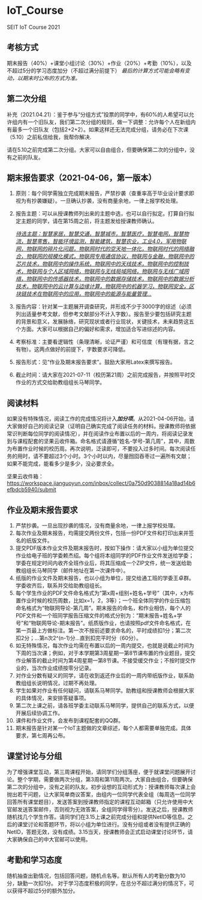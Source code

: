 # IoT_Course
 SEIT IoT Course 2021
## 考核方式
期末报告（40%）+课堂小组讨论（30%）+作业（20%）+考勤（10%），以及不超过5分的学习态度加分（不超过满分前提下）
*最后的计算方式可能会略有变动，以期末时公布的方式为准。*

## 第二次分组

补充（2021.04.21）：鉴于参与“分组方式”投票的同学中，有60%的人希望可以允许组内有一个旧队友，我们第二次分组的规则，做一下调整：允许每个人在新组内有最多一个旧队友（包括2+2+2）。如果这样还无法完成分组，请务必在下次课（5.10）之前私信给我，我帮你解决.

请在5.10之前完成第二次分组。大家可以自由组合，但要确保第二次的分组中，没有之前的队友。

## 期末报告要求（2021-04-06，第一版本）

1. 原则：每个同学需独立完成期末报告，严禁抄袭（查重率高于毕业设计要求即视为有抄袭嫌疑）。一旦确认抄袭，没有商量余地，一律上报学校处理。
2. 报告主题：可以从授课教师列出来的主题中选，也可以自行拟定。打算自行拟定主题的同学，请在第15周之前，将主题发给授课教师确认。

   <u>*待选主题：智慧家居，智慧交通，智慧城市，智慧医疗，智慧电网，智慧物流，智慧零售，智能环境监测，智能建筑，智慧农业，工业4.0，军用物联网，物联网的碎片化问题，物联网时代的空天地一体化，物联网时代的网络融合，物联网的规模化模式，物联网专用通信协议，物联网与金融，物联网中的芯片技术，物联网中的操作系统，物联网中的天线技术，物联网中的控制技术，物联网与个人区域网络，物联网与无线局域网络，物联网与无线广域网络，物联网中的传感器技术，物联网中的数据存储技术，物联网中的数据分析技术，物联网中的云计算与边缘计算，物联网中的机器学习，物联网安全，区块链技术在物联网中的应用，物联网中的能源与能量管理...*</u>
   
3. 报告内容：针对某一主题展开调查研究，并形成不少于3000字的综述（必须列出适量参考文献，但参考文献部分不计入字数）。报告至少要包括研究主题的背景和意义，发展脉络，研究现状或者行业现状，关键技术，未来趋势这五个方面。大家可以根据自己的偏好和需求，增加适合写进综述的内容。
4. 考察标准：主要看逻辑性（条理清晰，论证严谨）和可信度（有理有据，言之有物）。这两点做好的前提下，字数要求可降低。
5. 报告形式：见“作业及期末报告要求”。鼓励大家用Latex来撰写报告。
6. 截止时间：请大家在2021-07-11（校历第21周）之前完成报告，并按照平时交作业的方式交给助教组组长马琴同学。

## 阅读材料

如果没有特殊情况，阅读工作的完成情况将计入***加分项***。从2021-04-06开始，请大家做好自己的阅读记录（证明自己确实完成了阅读任务的材料。授课教师将依据常识判断每位同学的阅读情况），并在阅读作业布置以后的一周内，将阅读记录发到与课程配套的坚果云收件箱。命名格式请遵循“姓名-学号-第几周”，其中，周数为布置作业时候的校历周。再次说明，泛读即可，不要投入过多时间。每次阅读任务的用时，请不要超过3个小时。3个小时以内，尽量囫囵吞枣过一遍所有文献；如果不能完成，能看多少是多少，没必要求全。

坚果云收件箱：https://workspace.jianguoyun.com/inbox/collect/0a750d9038814a18ad14b6efbdcb5940/submit

## 作业及期末报告要求

 1. 严禁抄袭。一旦出现抄袭的情况，没有商量余地，一律上报学校处理。
 2. 每次作业及期末报告，均需提交两份文件，包括一份PDF文件和打印出来并签名的纸版文件。
 3. 提交PDF版本作业文件及期末报告时，按如下操作：请大家以小组为单位提交作业给电子班的学委赖杰绍。每个组将本组同学的PDF作业文件发送给学委；学委在规定时间内收齐全班作业后，将其压缩成一个ZIP文件，统一发送给助教组组长马琴同学（邮件地址在第一次课件中）。
  4. 纸版的作业文件及期末报告，也以小组为单位，提交给通工班的学委王卓群。学委收齐后，联系并交给助教组组长。
  5. 每个学生作业的PDF文件命名格式为“第x周+组别+姓名+学号”（其中，x为布置作业时候的校历周数，比如x=1，2，3等）；一个班全体同学的作业压缩包命名格式为“物联网导论-第几周”。期末报告的命名，和作业相仿，每个人的PDF文件和一个班同学报告压缩文件的格式分别为：“期末报告+姓名+学号”和“物联网导论-期末报告”。纸质版作业，也请按照pdf文件命名格式，在第一页最上方做标注。第一次不按前述要求命名的，平时成绩扣1分；第二次扣2分；...第n次2^(n-1)分...直到扣完平时分（60分）。
  6. 如无特殊情况，每次作业均需在布置以后的一周内提交，也就是说截止时间为下周的当次课；例如，对于本学期第3周星期一第8节课布置的作业题目，提交作业解答的截止时间为第4周星期一第8节课。不接受缓交作业；不按时提交作业的，当次作业成绩按零分记录。
  7. 对作业分数有疑义的同学，请在收到返还作业后的一周内带纸版作业，联系助教组组长说明情况，过期不再处理。
  8. 学生如果对作业有任何疑问，请联系马琴同学。助教组和授课教师会根据大家的具体情况，来安排答疑事项。
  9. 第二次上课之前，请各班学委主动联系马琴同学，提供自己的联系方式，以便开展后续协调工作。
  10. 课件和作业文件，会发布到课程配套的QQ群。
  11. 期末报告是针对某一个IoT主题做的文章综述，每个人都需要单独完成。具体要求，第七周再公布。

## 课堂讨论与分组
为了增强课堂互动，第三周课程开始，请同学们分组落座，便于就课堂问题展开讨论。整个学期，需要做两次分组，第3周和第11周两次。大家自由组合，但要确保第二次的分组中，没有之前的队友。初步设想的互动形式为：授课教师每次课上会抛出若干问题，让大家简单商议答案，由组内一位同学代表全组（每周选一位同学回答所有课堂题目），发送答案到授课教师指定的课程互动邮箱（只允许使用中大官邮发送答案邮件，否则视为无效答案，全组同学得零分）。发送之后，授课教师随机找几个学生作答。请同学们在3.15上课之前完成分组和提供NetID等信息。之后的课堂讨论和答题环节，将以小组为单位进行。没有分组或者没有提供正确的NetID，答题无效，没有成绩。3.15当天，授课教师会正式启动课堂讨论环节，请大家确保自己的中大官邮可以使用。

## 考勤和学习态度
随机抽查出勤情况，包括回答问题，随机点名等。默认所有人的考勤分数为10分，缺勤一次扣1分。
对于学习态度积极的同学，在总分不超过满分的情况下，可以获得不超过5分的额外加分。
